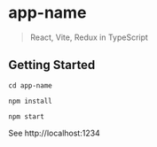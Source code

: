 # app-name

> React, Vite, Redux in TypeScript

## Getting Started

```
cd app-name

npm install

npm start
```

See http://localhost:1234
